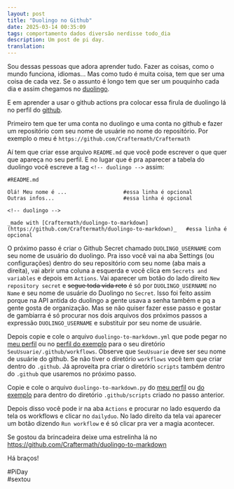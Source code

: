 ```yaml
---
layout: post
title: "Duolingo no Github"
date: 2025-03-14 00:35:09
tags: comportamento dados diversão nerdisse todo_dia 
description: Um post de pi day.
translation:
---
```


Sou dessas pessoas que adora aprender tudo. Fazer as coisas, como o mundo funciona, idiomas... Mas como tudo é muita coisa, tem que ser uma coisa de cada vez. Se o assunto é longo tem que ser um pouquinho cada dia e assim chegamos no [duolingo](https://www.duolingo.com/profile/Caoticarol).   

E em aprender a usar o github actions pra colocar essa firula de duolingo lá no perfil do [github](https://github.com/Craftermath).   

Primeiro tem que ter uma conta no duolingo e uma conta no github e fazer um repositório com seu nome de usuárie no nome do repositório. Por exemplo o meu é `https://github.com/Craftermath/Craftermath`   

Aí tem que criar esse arquivo `README.md` que você pode escrever o que quer que apareça no seu perfil. E no lugar que é pra aparecer a tabela do duolingo você escreve a tag ```<!-- duolingo -->``` assim:

```
#README.md

Olá! Meu nome é ...                  #essa linha é opcional
Outras infos...                      #essa linha é opcional

<!-- duolingo -->

_made with [Craftermath/duolingo-to-markdown](https://github.com/Craftermath/duolingo-to-markdown)_   #essa linha é opcional

```

O próximo passo é criar o Github Secret chamado ```DUOLINGO_USERNAME``` com seu nome de usuário do duolingo. Pra isso você vai na aba Settings (ou configurações) dentro do seu repositório com seu nome (aba mais a direita), vai abrir uma coluna a esquerda e você clica em `Secrets and variables` e depois em `Actions`. Vai aparecer um botão do lado direito `New repository secret` e ~~segue toda vida reto~~ é só por ```DUOLINGO_USERNAME``` no `Name` e seu nome de usuárie do Duolingo no `Secret`. Isso foi feito assim porque na API antida do duolingo a gente usava a senha também e pq a gente gosta de organização.  Mas se não quiser fazer esse passo e gostar de gambiarra é só procurar nos dois arquivos dos próximos passos a expressão ```DUOLINGO_USERNAME``` e substituir por seu nome de usuárie.   

Depois copie e cole o arquivo ```duolingo-to-markdown.yml``` que pode pegar no [meu perfil](https://github.com/Craftermath/Craftermath/blob/main/.github/workflows/duolingo-to-markdown.yml) ou no [perfil do exemplo](https://github.com/Craftermath/duolingo-to-markdown/blob/main/.github/workflows/dailyduo.yml) para o seu diretório ```SeuUsuarie/.github/workflows```. Observe que `SeuUsuarie` deve ser seu nome de usuárie do github. Se não tiver o diretório `workflows` você tem que criar dentro do `.github`. Já aproveita pra criar o diretório `scripts` também dentro do `.github` que usaremos no próximo passo.   

Copie e cole o arquivo ```duolingo-to-markdown.py``` do [meu perfil](https://github.com/Craftermath/Craftermath/tree/main/.github/scripts) ou [do exemplo](https://github.com/Craftermath/duolingo-to-markdown/blob/main/duolingo-to-markdown.py) para dentro do diretório ```.github/scripts``` criado no passo anterior.

Depois disso você pode ir na aba ```Actions``` e procurar no lado esquerdo da tela os workflows e clicar no ```dailyduo```. No lado direito da tela vai aparecer um botão dizendo `Run workflow` e é só clicar pra ver a magia acontecer.  

Se gostou da brincadeira deixe uma estrelinha lá no https://github.com/Craftermath/duolingo-to-markdown 

Há braços!

#PiDay   
#sextou



